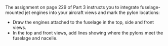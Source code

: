 The assignment on page 229 of Part 3 instructs you to integrate fuselage-mounted jet engines into your aircraft views and mark the pylon locations:

* Draw the engines attached to the fuselage in the top, side and front views.
* In the top and front views, add lines showing where the pylons meet the fuselage and nacelle.
